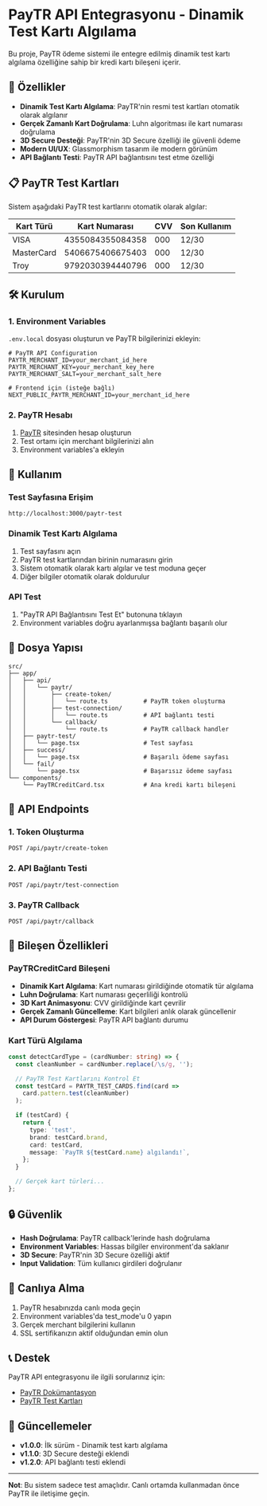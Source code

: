 # PayTR API Entegrasyonu - Dinamik Test Kartı Algılama

Bu proje, PayTR ödeme sistemi ile entegre edilmiş dinamik test kartı algılama özelliğine sahip bir kredi kartı bileşeni içerir.

## 🚀 Özellikler

- **Dinamik Test Kartı Algılama**: PayTR'nin resmi test kartları otomatik olarak algılanır
- **Gerçek Zamanlı Kart Doğrulama**: Luhn algoritması ile kart numarası doğrulama
- **3D Secure Desteği**: PayTR'nin 3D Secure özelliği ile güvenli ödeme
- **Modern UI/UX**: Glassmorphism tasarım ile modern görünüm
- **API Bağlantı Testi**: PayTR API bağlantısını test etme özelliği

## 📋 PayTR Test Kartları

Sistem aşağıdaki PayTR test kartlarını otomatik olarak algılar:

| Kart Türü  | Kart Numarası    | CVV | Son Kullanım |
| ---------- | ---------------- | --- | ------------ |
| VISA       | 4355084355084358 | 000 | 12/30        |
| MasterCard | 5406675406675403 | 000 | 12/30        |
| Troy       | 9792030394440796 | 000 | 12/30        |

## 🛠️ Kurulum

### 1. Environment Variables

`.env.local` dosyası oluşturun ve PayTR bilgilerinizi ekleyin:

```env
# PayTR API Configuration
PAYTR_MERCHANT_ID=your_merchant_id_here
PAYTR_MERCHANT_KEY=your_merchant_key_here
PAYTR_MERCHANT_SALT=your_merchant_salt_here

# Frontend için (isteğe bağlı)
NEXT_PUBLIC_PAYTR_MERCHANT_ID=your_merchant_id_here
```

### 2. PayTR Hesabı

1. [PayTR](https://www.paytr.com) sitesinden hesap oluşturun
2. Test ortamı için merchant bilgilerinizi alın
3. Environment variables'a ekleyin

## 🎯 Kullanım

### Test Sayfasına Erişim

```
http://localhost:3000/paytr-test
```

### Dinamik Test Kartı Algılama

1. Test sayfasını açın
2. PayTR test kartlarından birinin numarasını girin
3. Sistem otomatik olarak kartı algılar ve test moduna geçer
4. Diğer bilgiler otomatik olarak doldurulur

### API Test

1. "PayTR API Bağlantısını Test Et" butonuna tıklayın
2. Environment variables doğru ayarlanmışsa bağlantı başarılı olur

## 📁 Dosya Yapısı

```
src/
├── app/
│   ├── api/
│   │   └── paytr/
│   │       ├── create-token/
│   │       │   └── route.ts          # PayTR token oluşturma
│   │       ├── test-connection/
│   │       │   └── route.ts          # API bağlantı testi
│   │       └── callback/
│   │           └── route.ts          # PayTR callback handler
│   ├── paytr-test/
│   │   └── page.tsx                  # Test sayfası
│   ├── success/
│   │   └── page.tsx                  # Başarılı ödeme sayfası
│   └── fail/
│       └── page.tsx                  # Başarısız ödeme sayfası
└── components/
    └── PayTRCreditCard.tsx           # Ana kredi kartı bileşeni
```

## 🔧 API Endpoints

### 1. Token Oluşturma

```
POST /api/paytr/create-token
```

### 2. API Bağlantı Testi

```
POST /api/paytr/test-connection
```

### 3. PayTR Callback

```
POST /api/paytr/callback
```

## 🎨 Bileşen Özellikleri

### PayTRCreditCard Bileşeni

- **Dinamik Kart Algılama**: Kart numarası girildiğinde otomatik tür algılama
- **Luhn Doğrulama**: Kart numarası geçerliliği kontrolü
- **3D Kart Animasyonu**: CVV girildiğinde kart çevrilir
- **Gerçek Zamanlı Güncelleme**: Kart bilgileri anlık olarak güncellenir
- **API Durum Göstergesi**: PayTR API bağlantı durumu

### Kart Türü Algılama

```typescript
const detectCardType = (cardNumber: string) => {
  const cleanNumber = cardNumber.replace(/\s/g, '');

  // PayTR Test Kartlarını Kontrol Et
  const testCard = PAYTR_TEST_CARDS.find(card =>
    card.pattern.test(cleanNumber)
  );

  if (testCard) {
    return {
      type: 'test',
      brand: testCard.brand,
      card: testCard,
      message: `PayTR ${testCard.name} algılandı!`,
    };
  }

  // Gerçek kart türleri...
};
```

## 🔒 Güvenlik

- **Hash Doğrulama**: PayTR callback'lerinde hash doğrulama
- **Environment Variables**: Hassas bilgiler environment'da saklanır
- **3D Secure**: PayTR'nin 3D Secure özelliği aktif
- **Input Validation**: Tüm kullanıcı girdileri doğrulanır

## 🚀 Canlıya Alma

1. PayTR hesabınızda canlı moda geçin
2. Environment variables'da test_mode'u 0 yapın
3. Gerçek merchant bilgilerini kullanın
4. SSL sertifikanızın aktif olduğundan emin olun

## 📞 Destek

PayTR API entegrasyonu ile ilgili sorularınız için:

- [PayTR Dokümantasyon](https://www.paytr.com/odeme/api)
- [PayTR Test Kartları](https://www.paytr.com/odeme/test-kartlari)

## 🔄 Güncellemeler

- **v1.0.0**: İlk sürüm - Dinamik test kartı algılama
- **v1.1.0**: 3D Secure desteği eklendi
- **v1.2.0**: API bağlantı testi eklendi

---

**Not**: Bu sistem sadece test amaçlıdır. Canlı ortamda kullanmadan önce PayTR ile iletişime geçin.
